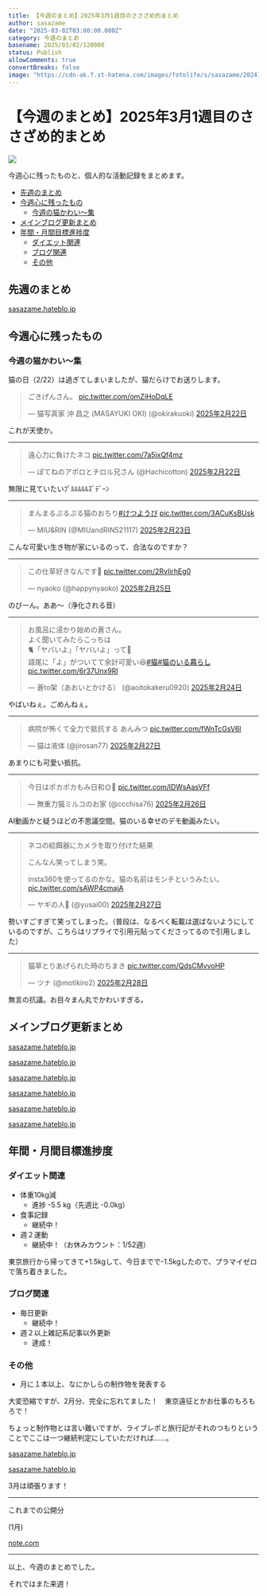 ```yaml
---
title: 【今週のまとめ】2025年3月1週目のささざめ的まとめ
author: sasazame
date: "2025-03-02T03:00:00.000Z"
category: 今週のまとめ
basename: 2025/03/02/120000
status: Publish
allowComments: true
convertBreaks: false
image: "https://cdn-ak.f.st-hatena.com/images/fotolife/s/sasazame/20241121/20241121212706.png"
---
```

# 【今週のまとめ】2025年3月1週目のささざめ的まとめ

![](https://cdn-ak.f.st-hatena.com/images/fotolife/s/sasazame/20241121/20241121212706.png)

今週心に残ったものと、個人的な活動記録をまとめます。

<!-- Extended Body -->

-   [先週のまとめ](#先週のまとめ)
-   [今週心に残ったもの](#今週心に残ったもの)
    -   [今週の猫かわい～集](#今週の猫かわい集)
-   [メインブログ更新まとめ](#メインブログ更新まとめ)
-   [年間・月間目標進捗度](#年間月間目標進捗度)
    -   [ダイエット関連](#ダイエット関連)
    -   [ブログ関連](#ブログ関連)
    -   [その他](#その他)

## 先週のまとめ

[sasazame.hateblo.jp](https://sasazame.hateblo.jp/entry/2025/02/23/120000)

## 今週心に残ったもの

### 今週の猫かわい～集

猫の日（2/22）は過ぎてしまいましたが、猫だらけでお送りします。

> ごきげんさん。 [pic.twitter.com/omZiHoDqLE](https://t.co/omZiHoDqLE)
> 
> — 猫写真家 沖 昌之 (MASAYUKI OKI) (@okirakuoki) [2025年2月22日](https://twitter.com/okirakuoki/status/1893449144561475690?ref_src=twsrc%5Etfw)

これが天使か。

* * *

> 遠心力に負けたネコ [pic.twitter.com/7a5jxQf4mz](https://t.co/7a5jxQf4mz)
> 
> — ぽてねのアポロとチロル兄さん (@Hachicotton) [2025年2月22日](https://twitter.com/Hachicotton/status/1893256837979361787?ref_src=twsrc%5Etfw)

無限に見ていたいﾌﾟﾙﾙﾙﾙﾙｽﾞﾃﾞｰﾝ

* * *

> まんまるぷるぷる猫のおちり[#けつようび](https://twitter.com/hashtag/%E3%81%91%E3%81%A4%E3%82%88%E3%81%86%E3%81%B3?src=hash&ref_src=twsrc%5Etfw) [pic.twitter.com/3ACuKsBUsk](https://t.co/3ACuKsBUsk)
> 
> — MIU&RIN (@MIUandRIN521117) [2025年2月23日](https://twitter.com/MIUandRIN521117/status/1893802287291572272?ref_src=twsrc%5Etfw)

こんな可愛い生き物が家にいるのって、合法なのですか？

* * *

> この仕草好きなんです🥰 [pic.twitter.com/2RvIirhEg0](https://t.co/2RvIirhEg0)
> 
> — nyaoko (@happynyaoko) [2025年2月25日](https://twitter.com/happynyaoko/status/1894317586361512022?ref_src=twsrc%5Etfw)

のびーん。ああ～（浄化される音）

* * *

> お風呂に浸かり始めの蒼さん。  
> よく聞いてみたらこっちは  
> 🐈「ヤバいよ」「ヤバいよ」って🐾  
> 語尾に「よ」がついてて余計可愛い😆[#猫](https://twitter.com/hashtag/%E7%8C%AB?src=hash&ref_src=twsrc%5Etfw)[#猫のいる暮らし](https://twitter.com/hashtag/%E7%8C%AB%E3%81%AE%E3%81%84%E3%82%8B%E6%9A%AE%E3%82%89%E3%81%97?src=hash&ref_src=twsrc%5Etfw) [pic.twitter.com/6r37Unx9Rl](https://t.co/6r37Unx9Rl)
> 
> — 蒼to架（あおいとかける） (@aoitokakeru0920) [2025年2月24日](https://twitter.com/aoitokakeru0920/status/1893950345547591924?ref_src=twsrc%5Etfw)

やばいねぇ。ごめんねぇ。

* * *

> 病院が怖くて全力で抵抗する あんみつ [pic.twitter.com/fWnTcGsV6l](https://t.co/fWnTcGsV6l)
> 
> — 猫は液体 (@jirosan77) [2025年2月27日](https://twitter.com/jirosan77/status/1895061460876960115?ref_src=twsrc%5Etfw)

あまりにも可愛い抵抗。

* * *

> 今日はポカポカもみ日和🌞🐾 [pic.twitter.com/lDWsAasVFf](https://t.co/lDWsAasVFf)
> 
> — 無重力猫ミルコのお家 (@ccchisa76) [2025年2月26日](https://twitter.com/ccchisa76/status/1894582390380794206?ref_src=twsrc%5Etfw)

AI動画かと疑うほどの不思議空間。猫のいる幸せのデモ動画みたい。

* * *

> ネコの給餌器にカメラを取り付けた結果  
>   
> こんなん笑ってしまう笑。   
>   
> insta360を使ってるのかな。猫の名前はモンチというみたい。 [pic.twitter.com/sAWP4cmajA](https://t.co/sAWP4cmajA)
> 
> — ヤギの人🐐 (@yusai00) [2025年2月27日](https://twitter.com/yusai00/status/1895038183936852158?ref_src=twsrc%5Etfw)

勢いすごすぎて笑ってしまった。（普段は、なるべく転載は選ばないようにしているのですが、こちらはリプライで引用元貼ってくださってるので引用しました）

* * *

> 猫草とりあげられた時のちまき [pic.twitter.com/QdsCMvvoHP](https://t.co/QdsCMvvoHP)
> 
> — ツナ (@motikiro2) [2025年2月28日](https://twitter.com/motikiro2/status/1895311548182315418?ref_src=twsrc%5Etfw)

無言の抗議。お目々まん丸でかわいすぎる。

## メインブログ更新まとめ

[sasazame.hateblo.jp](https://sasazame.hateblo.jp/entry/2025/02/24/141222)

[sasazame.hateblo.jp](https://sasazame.hateblo.jp/entry/2025/02/25/120000)

[sasazame.hateblo.jp](https://sasazame.hateblo.jp/entry/2025/02/26/120000)

[sasazame.hateblo.jp](https://sasazame.hateblo.jp/entry/2025/02/27/231522)

[sasazame.hateblo.jp](https://sasazame.hateblo.jp/entry/2025/02/28/212428)

[sasazame.hateblo.jp](https://sasazame.hateblo.jp/entry/2025/03/01/184217)

  

## 年間・月間目標進捗度

### ダイエット関連

-   体重10kg減
    -   進捗 -5.5 kg（先週比 -0.0kg）
-   食事記録
    -   継続中！
-   週２運動
    -   継続中！（お休みカウント：1/52週）

東京旅行から帰ってきて+1.5kgして、今日までで-1.5kgしたので、プラマイゼロで落ち着きました。

### ブログ関連

-   毎日更新
    -   継続中！
-   週２以上雑記系記事以外更新
    -   達成！

### その他

-   月に１本以上、なにかしらの制作物を発表する

大変恐縮ですが、2月分、完全に忘れてました！　東京遠征とかお仕事のもろもろで！

ちょっと制作物とは言い難いですが、ライブレポと旅行記がそれのつもりということでここは一つ継続判定にしていただければ……。

[sasazame.hateblo.jp](https://sasazame.hateblo.jp/entry/2025/02/24/141222)

[sasazame.hateblo.jp](https://sasazame.hateblo.jp/entry/2025/02/25/120000)

3月は頑張ります！

* * *

これまでの公開分

(1月)

[note.com](https://note.com/sasazame/n/n9521dd5c5cb8)

* * *

以上、今週のまとめでした。

それではまた来週！